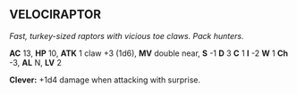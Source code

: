 ## VELOCIRAPTOR

_Fast, turkey-sized raptors with vicious toe claws. Pack hunters._

**AC** 13, **HP** 10, **ATK** 1 claw +3 (1d6), **MV** double near, **S** -1 **D** 3 **C** 1 **I** -2 **W** 1 **Ch** -3, **AL** N, **LV** 2

**Clever:** +1d4 damage when attacking with surprise.

